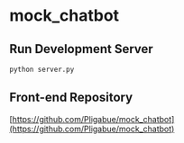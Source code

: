 # mock_chatbot

## Run Development Server

```sh
python server.py
```

## Front-end Repository

[https://github.com/Pligabue/mock_chatbot](https://github.com/Pligabue/mock_chatbot)
